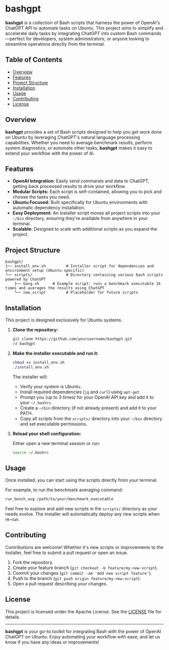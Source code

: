 
# bashgpt

**bashgpt** is a collection of Bash scripts that harness the power of OpenAI's ChatGPT API to automate tasks on Ubuntu. This project aims to simplify and accelerate daily tasks by integrating ChatGPT into custom Bash commands—perfect for developers, system administrators, or anyone looking to streamline operations directly from the terminal.

## Table of Contents

- [Overview](#overview)
- [Features](#features)
- [Project Structure](#project-structure)
- [Installation](#installation)
- [Usage](#usage)
- [Contributing](#contributing)
- [License](#license)

## Overview

**bashgpt** provides a set of Bash scripts designed to help you get work done on Ubuntu by leveraging ChatGPT's natural language processing capabilities. Whether you need to average benchmark results, perform system diagnostics, or automate other tasks, **bashgpt** makes it easy to extend your workflow with the power of AI.

## Features

- **OpenAI Integration:** Easily send commands and data to ChatGPT, getting back processed results to drive your workflow.
- **Modular Scripts:** Each script is self-contained, allowing you to pick and choose the tasks you need.
- **Ubuntu Focused:** Built specifically for Ubuntu environments with automatic dependency installation.
- **Easy Deployment:** An installer script moves all project scripts into your `~/bin` directory, ensuring they're available from anywhere in your terminal.
- **Scalable:** Designed to scale with additional scripts as you expand the project.

## Project Structure

```plaintext
bashgpt/
├── install_env.sh         # Installer script for dependencies and environment setup (Ubuntu-specific)
└── scripts/               # Directory containing various bash scripts powered by ChatGPT
    ├── bavg.sh      # Example script: runs a benchmark executable 24 times and averages the results using ChatGPT
    └── new_script         # Placeholder for future scripts
```

## Installation

This project is designed exclusively for Ubuntu systems.

1. **Clone the repository:**

   ```bash
   git clone https://github.com/yourusername/bashgpt.git
   cd bashgpt
   ```

2. **Make the installer executable and run it:**

   ```bash
   chmod +x install_env.sh
   ./install_env.sh
   ```

   The installer will:
   - Verify your system is Ubuntu.
   - Install required dependencies (`jq` and `curl`) using `apt-get`.
   - Prompt you (up to 3 times) for your OpenAI API key and add it to your `~/.bashrc`.
   - Create a `~/bin` directory (if not already present) and add it to your PATH.
   - Copy all scripts from the `scripts/` directory into your `~/bin` directory and set executable permissions.

3. **Reload your shell configuration:**

   Either open a new terminal session or run:

   ```bash
   source ~/.bashrc
   ```

## Usage

Once installed, you can start using the scripts directly from your terminal.

For example, to run the benchmark averaging command:

```bash
run_bench_avg /path/to/your/benchmark_executable
```

Feel free to explore and add new scripts in the `scripts/` directory as your needs evolve. The installer will automatically deploy any new scripts when re-run.

## Contributing

Contributions are welcome! Whether it's new scripts or improvements to the installer, feel free to submit a pull request or open an issue.

1. Fork the repository.
2. Create your feature branch (`git checkout -b feature/my-new-script`).
3. Commit your changes (`git commit -am 'Add new script feature'`).
4. Push to the branch (`git push origin feature/my-new-script`).
5. Open a pull request describing your changes.

## License

This project is licensed under the Apache License. See the [LICENSE](LICENSE) file for details.

---

**bashgpt** is your go-to toolkit for integrating Bash with the power of OpenAI ChatGPT on Ubuntu. Enjoy automating your workflow with ease, and let us know if you have any ideas or improvements!
